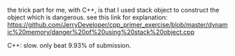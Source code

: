 the trick part for me, with C++, is that I used stack object to construct the object which is dangerous. see this link for explanation: 
https://github.com/JerryDeveloper/cpp_primer_exercise/blob/master/dynamic%20memory/danger%20of%20using%20stack%20object.cpp

C++: slow. only beat 9.93% of submission.